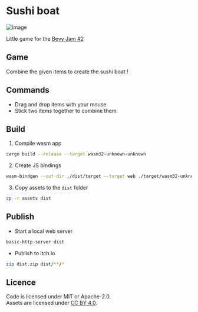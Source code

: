 # Sushi boat

![image](https://img.itch.zone/aW1nLzk5MTE3OTIucG5n/original/XlNCfD.png)

Little game for the [Bevy Jam #2](https://itch.io/jam/bevy-jam-2)

## Game

Combine the given items to create the sushi boat !

## Commands

- Drag and drop items with your mouse
- Stick two items together to combine them

## Build

1. Compile wasm app

```sh
cargo build --release --target wasm32-unknown-unknown
```

2. Create JS bindings

```sh
wasm-bindgen --out-dir ./dist/target --target web ./target/wasm32-unknown-unknown/release/stacker.wasm
```

3. Copy assets to the `dist` folder
```sh
cp -r assets dist
```

## Publish

- Start a local web server

```sh
basic-http-server dist
```

- Publish to itch.io

```sh
zip dist.zip dist/**/*
```


## Licence

Code is licensed under MIT or Apache-2.0.  
Assets are licensed under [CC BY 4.0](https://creativecommons.org/licenses/by/4.0/).
